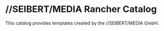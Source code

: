 # //SEIBERT/MEDIA Rancher Catalog 

This catalog provides templates created by the //SEIBERT/MEDIA GmbH.
